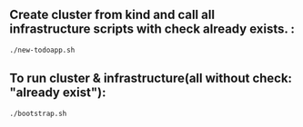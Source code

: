 ## Create cluster from kind and call all infrastructure scripts with check already exists.  :
```bash
./new-todoapp.sh
```
## To run cluster & infrastructure(all without check: "already exist"):
```bash
./bootstrap.sh
```
